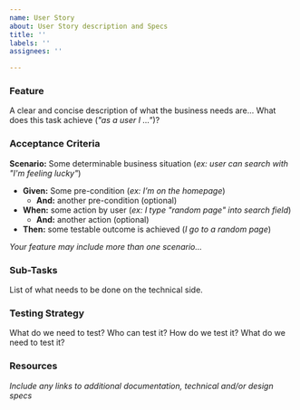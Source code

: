 ```yaml
---
name: User Story
about: User Story description and Specs
title: ''
labels: ''
assignees: ''

---
```


### Feature

A clear and concise description of what the business needs are... What does this task achieve (_"as a user I ..."_)?

### Acceptance Criteria

**Scenario:** Some determinable business situation (_ex: user can search with "I'm feeling lucky"_)
  - **Given:** Some pre-condition (_ex: I’m on the homepage_)
    - **And:** another pre-condition (optional)
  - **When:** some action by user (_ex: I type "random page" into search field_)
    - **And:** another action (optional)
  - **Then:** some testable outcome is achieved (_I go to a random page_)

_Your feature may include more than one scenario…_

### Sub-Tasks
List of what needs to be done  on the technical side.

### Testing Strategy
What do we need to test? Who can test it? How do we test it? What do we need to test it?

### Resources

_Include any links to additional documentation, technical and/or design specs_
